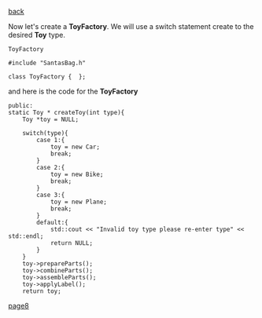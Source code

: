 [back](./page06.md)


Now let's create a **ToyFactory**. We will use a switch statement create to the desired **Toy** type.

```
ToyFactory
```

```
#include "SantasBag.h"
```

```
class ToyFactory {  };
```

and here is the code for the **ToyFactory**

```
public:
static Toy * createToy(int type){
    Toy *toy = NULL;

    switch(type){
        case 1:{
            toy = new Car;
            break;
        }
        case 2:{
            toy = new Bike;
            break;
        }
        case 3:{
            toy = new Plane;
            break;
        }
        default:{
            std::cout << "Invalid toy type please re-enter type" << std::endl;
            return NULL;
        }
    }
    toy->prepareParts();
    toy->combineParts();
    toy->assembleParts();
    toy->applyLabel();
    return toy;
```


[page8](./page08.md)

